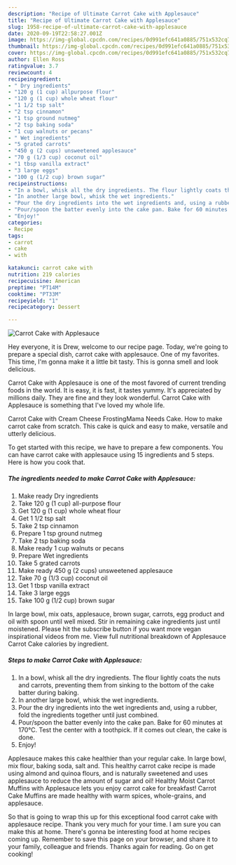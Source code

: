 ```yaml
---
description: "Recipe of Ultimate Carrot Cake with Applesauce"
title: "Recipe of Ultimate Carrot Cake with Applesauce"
slug: 1958-recipe-of-ultimate-carrot-cake-with-applesauce
date: 2020-09-19T22:58:27.001Z
image: https://img-global.cpcdn.com/recipes/0d991efc641a0885/751x532cq70/carrot-cake-with-applesauce-recipe-main-photo.jpg
thumbnail: https://img-global.cpcdn.com/recipes/0d991efc641a0885/751x532cq70/carrot-cake-with-applesauce-recipe-main-photo.jpg
cover: https://img-global.cpcdn.com/recipes/0d991efc641a0885/751x532cq70/carrot-cake-with-applesauce-recipe-main-photo.jpg
author: Ellen Ross
ratingvalue: 3.7
reviewcount: 4
recipeingredient:
- " Dry ingredients"
- "120 g (1 cup) allpurpose flour"
- "120 g (1 cup) whole wheat flour"
- "1 1/2 tsp salt"
- "2 tsp cinnamon"
- "1 tsp ground nutmeg"
- "2 tsp baking soda"
- "1 cup walnuts or pecans"
- " Wet ingredients"
- "5 grated carrots"
- "450 g (2 cups) unsweetened applesauce"
- "70 g (1/3 cup) coconut oil"
- "1 tbsp vanilla extract"
- "3 large eggs"
- "100 g (1/2 cup) brown sugar"
recipeinstructions:
- "In a bowl, whisk all the dry ingredients. The flour lightly coats the nuts and carrots, preventing them from sinking to the bottom of the cake batter during baking."
- "In another large bowl, whisk the wet ingredients."
- "Pour the dry ingredients into the wet ingredients and, using a rubber, fold the ingredients together until just combined."
- "Pour/spoon the batter evenly into the cake pan. Bake for 60 minutes at 170°C. Test the center with a toothpick. If it comes out clean, the cake is done."
- "Enjoy!"
categories:
- Recipe
tags:
- carrot
- cake
- with

katakunci: carrot cake with 
nutrition: 219 calories
recipecuisine: American
preptime: "PT14M"
cooktime: "PT33M"
recipeyield: "1"
recipecategory: Dessert

---
```



![Carrot Cake with Applesauce](https://img-global.cpcdn.com/recipes/0d991efc641a0885/751x532cq70/carrot-cake-with-applesauce-recipe-main-photo.jpg)

Hey everyone, it is Drew, welcome to our recipe page. Today, we're going to prepare a special dish, carrot cake with applesauce. One of my favorites. This time, I'm gonna make it a little bit tasty. This is gonna smell and look delicious.

Carrot Cake with Applesauce is one of the most favored of current trending foods in the world. It is easy, it is fast, it tastes yummy. It's appreciated by millions daily. They are fine and they look wonderful. Carrot Cake with Applesauce is something that I've loved my whole life.

Carrot Cake with Cream Cheese FrostingMama Needs Cake. How to make carrot cake from scratch. This cake is quick and easy to make, versatile and utterly delicious.


To get started with this recipe, we have to prepare a few components. You can have carrot cake with applesauce using 15 ingredients and 5 steps. Here is how you cook that.

<!--inarticleads1-->

##### The ingredients needed to make Carrot Cake with Applesauce:

1. Make ready  Dry ingredients
1. Take 120 g (1 cup) all-purpose flour
1. Get 120 g (1 cup) whole wheat flour
1. Get 1 1/2 tsp salt
1. Take 2 tsp cinnamon
1. Prepare 1 tsp ground nutmeg
1. Take 2 tsp baking soda
1. Make ready 1 cup walnuts or pecans
1. Prepare  Wet ingredients
1. Take 5 grated carrots
1. Make ready 450 g (2 cups) unsweetened applesauce
1. Take 70 g (1/3 cup) coconut oil
1. Get 1 tbsp vanilla extract
1. Take 3 large eggs
1. Take 100 g (1/2 cup) brown sugar


In large bowl, mix oats, applesauce, brown sugar, carrots, egg product and oil with spoon until well mixed. Stir in remaining cake ingredients just until moistened. Please hit the subscribe button if you want more vegan inspirational videos from me. View full nutritional breakdown of Applesauce Carrot Cake calories by ingredient. 

<!--inarticleads2-->

##### Steps to make Carrot Cake with Applesauce:

1. In a bowl, whisk all the dry ingredients. The flour lightly coats the nuts and carrots, preventing them from sinking to the bottom of the cake batter during baking.
1. In another large bowl, whisk the wet ingredients.
1. Pour the dry ingredients into the wet ingredients and, using a rubber, fold the ingredients together until just combined.
1. Pour/spoon the batter evenly into the cake pan. Bake for 60 minutes at 170°C. Test the center with a toothpick. If it comes out clean, the cake is done.
1. Enjoy!


Applesauce makes this cake healthier than your regular cake. In large bowl, mix flour, baking soda, salt and. This healthy carrot cake recipe is made using almond and quinoa flours, and is naturally sweetened and uses applesauce to reduce the amount of sugar and oil! Healthy Moist Carrot Muffins with Applesauce lets you enjoy carrot cake for breakfast! Carrot Cake Muffins are made healthy with warm spices, whole-grains, and applesauce. 

So that is going to wrap this up for this exceptional food carrot cake with applesauce recipe. Thank you very much for your time. I am sure you can make this at home. There's gonna be interesting food at home recipes coming up. Remember to save this page on your browser, and share it to your family, colleague and friends. Thanks again for reading. Go on get cooking!

